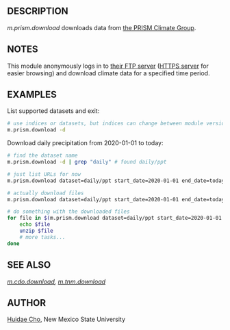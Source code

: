 ## DESCRIPTION

*m.prism.download* downloads data from [the PRISM Climate
Group](https://prism.oregonstate.edu/).

## NOTES

This module anonymously logs in to [their FTP
server](ftp://ftp.prism.oregonstate.edu/) ([HTTPS
server](https://ftp.prism.oregonstate.edu/) for easier browsing) and
download climate data for a specified time period.

## EXAMPLES

List supported datasets and exit:

```sh
# use indices or datasets, but indices can change between module versions
m.prism.download -d
```

Download daily precipitation from 2020-01-01 to today:

```sh
# find the dataset name
m.prism.download -d | grep "daily" # found daily/ppt

# just list URLs for now
m.prism.download dataset=daily/ppt start_date=2020-01-01 end_date=today -u sep=newline

# actually download files
m.prism.download dataset=daily/ppt start_date=2020-01-01 end_date=today

# do something with the downloaded files
for file in $(m.prism.download dataset=daily/ppt start_date=2020-01-01 end_date=today -f sep=newline); do
    echo $file
    unzip $file
    # more tasks...
done
```

## SEE ALSO

*[m.cdo.download](m.cdo.download.md),
[m.tnm.download](m.tnm.download.md)*

## AUTHOR

[Huidae Cho](mailto:grass4u@gmail-com), New Mexico State University
